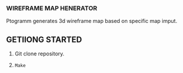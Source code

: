 ### WIREFRAME MAP HENERATOR

Ptogramm generates 3d wireframe map based on specific map imput.

## GETIIONG STARTED

1. Git clone repository.

2. ```Make```
